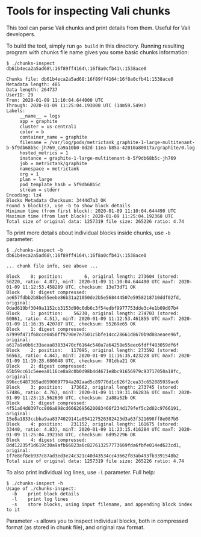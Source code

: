 # Tools for inspecting Vali chunks

This tool can parse Vali chunks and print details from them. Useful for Vali developers.

To build the tool, simply run `go build` in this directory. Running resulting program with chunks file name gives you some basic chunks information:

```shell
$ ./chunks-inspect db61b4eca2a5ad68\:16f89ff4164\:16f8a0cfb41\:1538ace0 

Chunks file: db61b4eca2a5ad68:16f89ff4164:16f8a0cfb41:1538ace0
Metadata length: 485
Data length: 264737
UserID: 29
From: 2020-01-09 11:10:04.644000 UTC
Through: 2020-01-09 11:25:04.193000 UTC (14m59.549s)
Labels:
	 __name__ = logs
	 app = graphite
	 cluster = us-central1
	 color = b
	 container_name = graphite
	 filename = /var/log/pods/metrictank_graphite-1-large-multitenant-b-5f9db68b5c-jh769_ca9a10b0-0d2d-11ea-b85a-42010a80017a/graphite/0.log
	 hosted_metrics = 1
	 instance = graphite-1-large-multitenant-b-5f9db68b5c-jh769
	 job = metrictank/graphite
	 namespace = metrictank
	 org = 1
	 plan = large
	 pod_template_hash = 5f9db68b5c
	 stream = stderr
Encoding: lz4
Blocks Metadata Checksum: 3444d7a3 OK
Found 5 block(s), use -b to show block details
Minimum time (from first block): 2020-01-09 11:10:04.644490 UTC
Maximum time (from last block): 2020-01-09 11:25:04.192368 UTC
Total size of original data: 1257319 file size: 265226 ratio: 4.74
```

To print more details about individual blocks inside chunks, use `-b` parameter:

```shell script
$ ./chunks-inspect -b db61b4eca2a5ad68\:16f89ff4164\:16f8a0cfb41\:1538ace0

... chunk file info, see above ...
 
Block    0: position:        6, original length: 273604 (stored:  56220, ratio: 4.87), minT: 2020-01-09 11:10:04.644490 UTC maxT: 2020-01-09 11:12:53.458289 UTC, checksum: 13e73d71 OK
Block    0: digest compressed: ae657fdbb2b8be55eebe86b31a21050de2b5e568444507e5958218710ddf02fd, original: 0dad619bf3049a1152cb3153d90c6db6c3f54edbf9977753dde3c4e1b09d07b4
Block    1: position:    56230, original length: 274703 (stored:  60861, ratio: 4.51), minT: 2020-01-09 11:12:53.461855 UTC maxT: 2020-01-09 11:16:35.420787 UTC, checksum: 55269e65 OK
Block    1: digest compressed: a7999f471f68cce0458ff9790e7e7501c5bfe14cc28661d8670b9d88aeaee96f, original: a617a9e0b6c33aeaa83833470cf6164c540a7a64258e55eec6fdff483059df6f
Block    2: position:   117095, original length: 273592 (stored:  56563, ratio: 4.84), minT: 2020-01-09 11:16:35.423228 UTC maxT: 2020-01-09 11:19:28.680048 UTC, checksum: 781dba21 OK
Block    2: digest compressed: 65b59cc61c5eeea8116ce8a8c0b0d98b4d4671e8bc91656979c93717050a18fc, original: 896cc6487365ad0590097794a202aad5c89776d1c626f2cea33c652885939ac6
Block    3: position:   173662, original length: 273745 (stored:  57486, ratio: 4.76), minT: 2020-01-09 11:19:31.062836 UTC maxT: 2020-01-09 11:23:13.562630 UTC, checksum: 2a88a52b OK
Block    3: digest compressed: 4f51a64d0397cc806a898cd6662695620083466f234d179fef5c2d02c9766191, original: 15e8a1833ccbba9aa8374029141a054127526382423d3a63f321698ff8e087b5
Block    4: position:   231152, original length: 161675 (stored:  33440, ratio: 4.83), minT: 2020-01-09 11:23:15.416284 UTC maxT: 2020-01-09 11:25:04.192368 UTC, checksum: 6d952296 OK
Block    4: digest compressed: 8dd12235f1d619c30a9afb66823a6c827613257773669fda6fbfe014ed623cd1, original: 1f7e8ef8eb937c87ad3ed3e24c321c40d43534cc43662f83ab493fb3391548b2
Total size of original data: 1257319 file size: 265226 ratio: 4.74
```

To also print individual log lines, use `-l` parameter. Full help:

```shell script
$ ./chunks-inspect -h
Usage of ./chunks-inspect:
  -b	print block details
  -l	print log lines
  -s	store blocks, using input filename, and appending block index to it
```

Parameter `-s` allows you to inspect individual blocks, both in compressed format (as stored in chunk file), and original raw format.
